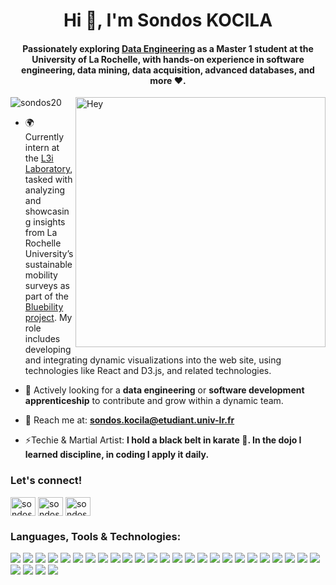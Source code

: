 <h1 align="center">Hi 👋, I'm Sondos KOCILA</h1>
<h4 align="center">Passionately exploring <a href="https://formations.univ-larochelle.fr/master-informatique-ingenierie-donnees#programme">Data Engineering</a> as a Master 1 student at the University of La Rochelle, with hands-on experience in software engineering, data mining, data acquisition, advanced databases, and more ❤️.</h4>
<img align="right" alt="Hey" width="400" src="https://user-images.githubusercontent.com/74038190/213760677-e45ca5f7-d1aa-4c2c-91e0-573819287304.gif">

<p align="left"> <img src="https://komarev.com/ghpvc/?username=sondos20&label=Profile%20views&color=0e75b6&style=flat" alt="sondos20" /> </p>

- 🌍 Currently intern at the <a href="https://l3i.univ-larochelle.fr/">L3i Laboratory</a>, tasked with analyzing and showcasing insights from La Rochelle University’s sustainable mobility surveys as part of the  <a href="https://bluebility.univ-lr.fr/">Bluebility project</a>. My role includes developing and integrating dynamic visualizations into the web site, using technologies like React and D3.js, and related technologies.

- 👀 Actively looking for a <strong>data engineering</strong> or <strong>software development apprenticeship</strong> to contribute and grow within a dynamic team.  

- 📧 Reach me at: <strong>sondos.kocila@etudiant.univ-lr.fr</strong>

- ⚡Techie & Martial Artist: <strong>I hold a black belt in karate 🥋.  In the dojo I learned discipline, in coding I apply it daily.</strong>

<h3 align="left">Let's connect!</h3>
<p align="left">
<a href="https://linkedin.com/in/sondos-kocila" target="blank"><img align="center" src="https://raw.githubusercontent.com/rahuldkjain/github-profile-readme-generator/master/src/images/icons/Social/linked-in-alt.svg" alt="sondos kocila" height="30" width="40" /></a>
<a href="https://www.instagram.com/glowgorithms/" target="blank"><img align="center" src="https://raw.githubusercontent.com/rahuldkjain/github-profile-readme-generator/master/src/images/icons/Social/instagram.svg" alt="sondos__kocila" height="30" width="40" /></a>
<a href="https://www.hackerrank.com/sondos_kocila201" target="blank"><img align="center" src="https://raw.githubusercontent.com/rahuldkjain/github-profile-readme-generator/master/src/images/icons/Social/hackerrank.svg" alt="sondos_kocila201" height="30" width="40" /></a>
</p>

<h3 align="left">Languages, Tools & Technologies:</h3>
<p align="left">
  <!-- Programming Languages -->
  <img src="https://img.shields.io/badge/-Python-3776AB?style=flat&logo=python&logoColor=white" />
  <img src="https://img.shields.io/badge/-JavaScript-F7DF1E?style=flat&logo=javascript&logoColor=black" />
  <img src="https://img.shields.io/badge/-HTML5-E34F26?style=flat&logo=html5&logoColor=white" />
  <img src="https://img.shields.io/badge/-CSS3-1572B6?style=flat&logo=css3&logoColor=white" />
  <img src="https://img.shields.io/badge/-Java-007396?style=flat&logo=java&logoColor=white" />

  <!-- Frameworks & Libraries -->
  <img src="https://img.shields.io/badge/-React-61DAFB?style=flat&logo=react&logoColor=black" />
  <img src="https://img.shields.io/badge/-Express.js-000000?style=flat&logo=express&logoColor=white" />
  <img src="https://img.shields.io/badge/-Node.js-339933?style=flat&logo=node.js&logoColor=white" />

  <!-- Data Visualization -->
  <img src="https://img.shields.io/badge/-D3.js-F9A03C?style=flat&logo=d3.js&logoColor=white" />
  <img src="https://img.shields.io/badge/-Matplotlib-11557C?style=flat&logo=plotly&logoColor=white" />
  <img src="https://img.shields.io/badge/-Seaborn-4C6EB1?style=flat&logo=seaborn&logoColor=white" />
  <img src="https://img.shields.io/badge/-Plotly-3F4F75?style=flat&logo=plotly&logoColor=white" />

  <!-- Databases -->
  <img src="https://img.shields.io/badge/-MySQL-4479A1?style=flat&logo=mysql&logoColor=white" />
  <img src="https://img.shields.io/badge/-Oracle-F80000?style=flat&logo=oracle&logoColor=white" />
  <img src="https://img.shields.io/badge/-Cassandra-1287B1?style=flat&logo=apache-cassandra&logoColor=white" />
  <img src="https://img.shields.io/badge/-MongoDB-47A248?style=flat&logo=mongodb&logoColor=white" />
  <img src="https://img.shields.io/badge/-Neo4j-4581C3?style=flat&logo=neo4j&logoColor=white" />

  <!-- Tools -->
  <img src="https://img.shields.io/badge/-Git-F05032?style=flat&logo=git&logoColor=white" />
  <img src="https://img.shields.io/badge/-Docker-2496ED?style=flat&logo=docker&logoColor=white" />
  <img src="https://img.shields.io/badge/-Jira-0052CC?style=flat&logo=jira&logoColor=white" />
  <img src="https://img.shields.io/badge/-UML-000000?style=flat&logoColor=white" />
  <img src="https://img.shields.io/badge/-Agile_Scrum-0052CC?style=flat&logo=agile&logoColor=white" />
  <img src="https://img.shields.io/badge/-CI/CD-555555?style=flat" />

  <!-- Other Topics -->
  <img src="https://img.shields.io/badge/-Data%20Mining-blue?style=flat" />
  <img src="https://img.shields.io/badge/-Machine%20Learning-orange?style=flat" />
  <img src="https://img.shields.io/badge/-Neural%20Networks-red?style=flat" />
  <img src="https://img.shields.io/badge/-Data%20Warehousing-darkblue?style=flat" />
  <img src="https://img.shields.io/badge/-Data%20Acquisition-lightgrey?style=flat" />
  <img src="https://img.shields.io/badge/-Association%20Rules-purple?style=flat" />
</p>
